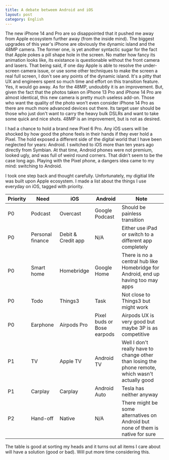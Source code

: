 ```yaml
---
title: A debate betweem Android and iOS
layout: post
category: English
---
```


The new iPhone 14 and Pro are so disappointed that it pushed me away from Apple ecosystem further away (from the inside mind). The biggest upgrades of this year's iPhone are obviously the dynamic island and the 48MP camera. The former one, is yet another syntactic sugar for the fact that Apple pokes a pill shape hole in the screen. No matter how fancy its animation looks like, its existance is questionable without the front camera and lasers. That being said, if one day Apple is able to resolve the under-screen camera issue, or use some other techniques to make the screen a real full screen, I don't see any points of the dynamic island. It's a pitty that UX and engineers spent so much time and effort on this transition feature. Yes, it would go away. As for the 48MP, undoubtly it is an improvement. But, given the fact that the photos taken on iPhone 13 Pro and iPhone 14 Pro are almost identical, this new camera is pretty much useless add-on. Those who want the quality of the photo won't even consider iPhone 14 Pro as there are much more advanced devices out there. Its target user should be those who just don't want to carry the heavy bulk DSLRs and want to take some quick and nice shots. 48MP is an improvement, but is not as desired.

I had a chance to hold a brand new Pixel 6 Pro. Any iOS users will be shocked by how good the phone feels in their hands if they ever hold a Pixel. The hold exposed a different side of the digital world that I have been neglected for years: Android. I switched to iOS more than ten years ago directly from Symbian. At that time, Android phones were not premium, looked ugly, and was full of weird round corners. That didn't seem to be the case long ago. Playing with the Pixel phone, a dangers idea came to my mind: switching to Android.

I took one step back and thought carefully. Unfortunately, my digitial life was built upon Apple ecosystem. I made a list about the things I use everyday on iOS, tagged with priority.

| Priority | Need             | iOS                | Android                    | Note                                                                                              |
| -------- | ---------------- | ------------------ | -------------------------- | ------------------------------------------------------------------------------------------------- |
| P0       | Podcast          | Overcast           | Google Podcast             | Should be painless transition                                                                     |
| P0       | Personal finance | Debit & Credit app | N/A                        | Either use iPad or switch to a different app completely                                           |
| P0       | Smart home       | Homebridge         | Google Home                | There is no a central hub like Homebridge for Android, end up having too may apps                 |
| P0       | Todo             | Things3            | Task                       | Not close to Things3 but might work                                                               |
| P0       | Earphone         | Airpods Pro        | Pixel buds or Bose earpods | Airpods UX is very good but maybe 3P is as competitive                                            |
| P1       | TV               | Apple TV           | Android TV                 | Well I don't really have to change other than losing the phone remote, which wasn't actually good |
| P1       | Carplay          | Carplay            | Android Auto               | Tesla has neither anyway                                                                          |
| P2       | Hand-off         | Native             | N/A                        | There might be some alternatives on Android but none of them is native for sure                   |

The table is good at sorting my heads and it turns out all items I care about will have a solution (good or bad). Will put more time considering this.